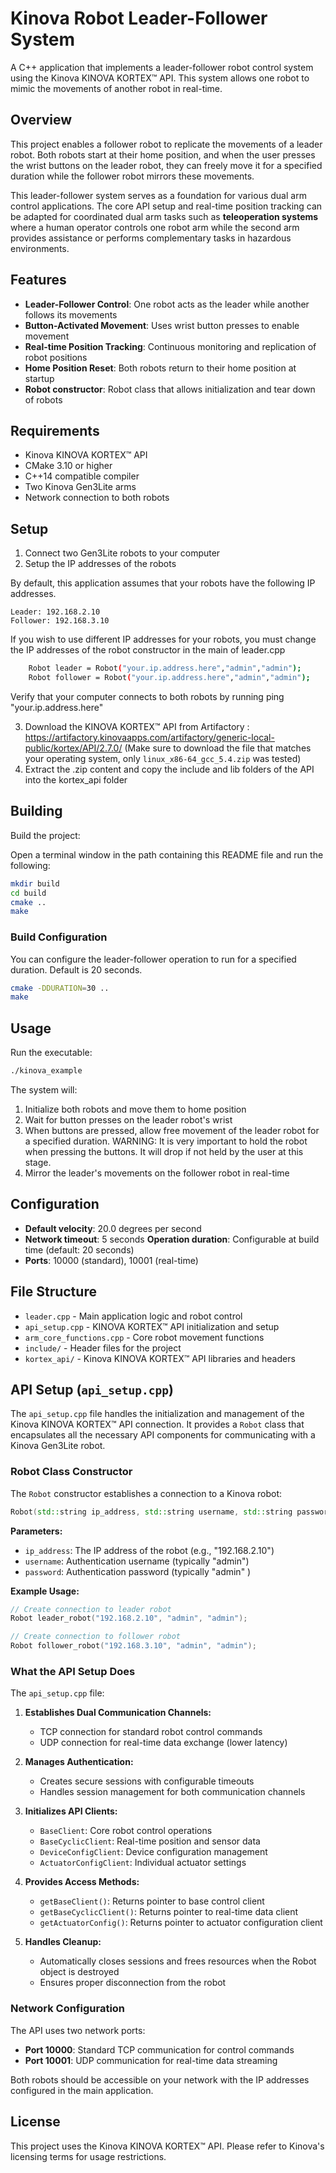 # Kinova Robot Leader-Follower System

A C++ application that implements a leader-follower robot control system using the Kinova KINOVA KORTEX™ API. This system allows one robot to mimic the movements of another robot in real-time.

## Overview

This project enables a follower robot to replicate the movements of a leader robot. Both robots start at their home position, and when the user presses the wrist buttons on the leader robot, they can freely move it for a specified duration while the follower robot mirrors these movements.

This leader-follower system serves as a foundation for various dual arm control applications. The core API setup and real-time position tracking can be adapted for coordinated dual arm tasks such as **teleoperation systems** where a human operator controls one robot arm while the second arm provides assistance or performs complementary tasks in hazardous environments.


## Features

- **Leader-Follower Control**: One robot acts as the leader while another follows its movements
- **Button-Activated Movement**: Uses wrist button presses to enable movement
- **Real-time Position Tracking**: Continuous monitoring and replication of robot positions
- **Home Position Reset**: Both robots return to their home position at startup
- **Robot constructor**: Robot class that allows initialization and tear down of robots

## Requirements

- Kinova KINOVA KORTEX™ API
- CMake 3.10 or higher
- C++14 compatible compiler
- Two Kinova Gen3Lite arms
- Network connection to both robots

## Setup

1. Connect two Gen3Lite robots to your computer
2. Setup the IP addresses of the robots

By default, this application assumes that your robots have the following IP addresses.

    Leader: 192.168.2.10
    Follower: 192.168.3.10

If you wish to use different IP addresses for your robots, you must change the IP addresses of the robot constructor in the main of leader.cpp

```bash
    Robot leader = Robot("your.ip.address.here","admin","admin");
    Robot follower = Robot("your.ip.address.here","admin","admin");
```
Verify that your computer connects to both robots by running ping "your.ip.address.here"

3. Download the KINOVA KORTEX™ API from Artifactory : https://artifactory.kinovaapps.com/artifactory/generic-local-public/kortex/API/2.7.0/ (Make sure to download the file that matches your operating system, only `linux_x86-64_gcc_5.4.zip` was tested)
4. Extract the .zip content and copy the include and lib folders of the API into the kortex_api folder

## Building

Build the project:

Open a terminal window in the path containing this README file and run the following:
```bash
mkdir build
cd build
cmake ..
make
```


### Build Configuration

You can configure the leader-follower operation to run for a specified duration. Default is 20 seconds.
```bash
cmake -DDURATION=30 ..
make
```

## Usage

Run the executable:

```bash
./kinova_example
```

The system will:
1. Initialize both robots and move them to home position
2. Wait for button presses on the leader robot's wrist
3. When buttons are pressed, allow free movement of the leader robot for a specified duration. WARNING: It is very important to hold the robot when pressing the buttons. It will drop if not held by the user at this stage.
4. Mirror the leader's movements on the follower robot in real-time

## Configuration

- **Default velocity**: 20.0 degrees per second
- **Network timeout**: 5 seconds
 **Operation duration**: Configurable at build time (default: 20 seconds)
- **Ports**: 10000 (standard), 10001 (real-time)



## File Structure

- `leader.cpp` - Main application logic and robot control
- `api_setup.cpp` - KINOVA KORTEX™ API initialization and setup
- `arm_core_functions.cpp` - Core robot movement functions
- `include/` - Header files for the project
- `kortex_api/` - Kinova KINOVA KORTEX™ API libraries and headers

## API Setup (`api_setup.cpp`)

The `api_setup.cpp` file handles the initialization and management of the Kinova KINOVA KORTEX™ API connection. It provides a `Robot` class that encapsulates all the necessary API components for communicating with a Kinova Gen3Lite robot.

### Robot Class Constructor

The `Robot` constructor establishes a connection to a Kinova robot:

```cpp
Robot(std::string ip_address, std::string username, std::string password)
```

**Parameters:**
- `ip_address`: The IP address of the robot (e.g., "192.168.2.10")
- `username`: Authentication username (typically "admin")
- `password`: Authentication password (typically "admin" )

**Example Usage:**
```cpp
// Create connection to leader robot
Robot leader_robot("192.168.2.10", "admin", "admin");

// Create connection to follower robot  
Robot follower_robot("192.168.3.10", "admin", "admin");
```

### What the API Setup Does

The `api_setup.cpp` file:

1. **Establishes Dual Communication Channels:**
   - TCP connection for standard robot control commands
   - UDP connection for real-time data exchange (lower latency)

2. **Manages Authentication:**
   - Creates secure sessions with configurable timeouts
   - Handles session management for both communication channels

3. **Initializes API Clients:**
   - `BaseClient`: Core robot control operations
   - `BaseCyclicClient`: Real-time position and sensor data
   - `DeviceConfigClient`: Device configuration management
   - `ActuatorConfigClient`: Individual actuator settings

4. **Provides Access Methods:**
   - `getBaseClient()`: Returns pointer to base control client
   - `getBaseCyclicClient()`: Returns pointer to real-time data client
   - `getActuatorConfig()`: Returns pointer to actuator configuration client

5. **Handles Cleanup:**
   - Automatically closes sessions and frees resources when the Robot object is destroyed
   - Ensures proper disconnection from the robot

### Network Configuration

The API uses two network ports:
- **Port 10000**: Standard TCP communication for control commands
- **Port 10001**: UDP communication for real-time data streaming

Both robots should be accessible on your network with the IP addresses configured in the main application.

## License

This project uses the Kinova KINOVA KORTEX™ API. Please refer to Kinova's licensing terms for usage restrictions.
